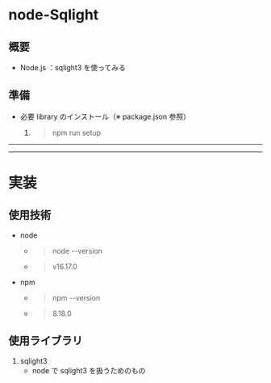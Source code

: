 # node-Sqlight

## 概要

- Node.js ：sqlight3 を使ってみる

## 準備

- 必要 library のインストール（※ package.json 参照）
  1.  > npm run setup

---

---

# 実装

## 使用技術

- node

  - > node --version
  - > v16.17.0

- npm
  - > npm --version
  - > 8.18.0

## 使用ライブラリ

1. sqlight3
   - node で sqlight3 を扱うためのもの
